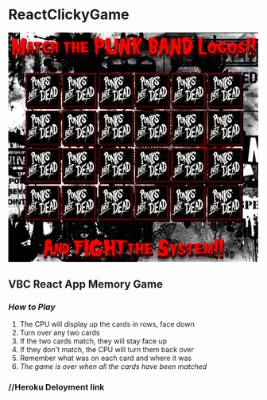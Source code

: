 # ReactClickyGame

![Logo](https://github.com/ThePackPater/ReactClickyGame/blob/master/clickygame/public/img/screenShot1.PNG)

## VBC React App Memory Game

### *How to Play*

1. The CPU will display up the cards in rows, face down
2. Turn over any two cards
3. If the two cards match, they will stay face up
4. If they don't match, the CPU will turn them back over
5. Remember what was on each card and where it was
6. _The game is over when all the cards have been matched_

### //Heroku Deloyment link
